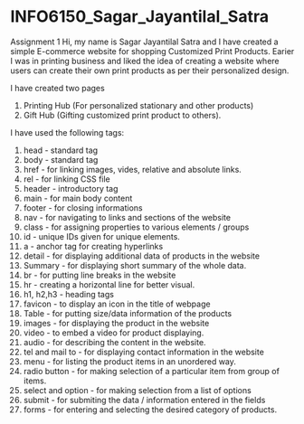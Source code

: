 # INFO6150_Sagar_Jayantilal_Satra
Assignment 1
Hi, my name is Sagar Jayantilal Satra and I have created a simple E-commerce website for shopping Customized Print Products.
Earier I was in printing business and liked the idea of creating a website where users can create their own print products as per their personalized design.

I have created two pages 
1. Printing Hub (For personalized stationary and other products)
2. Gift Hub (Gifting customized print product to others).

I have used the following tags:
1. head - standard tag
2. body - standard tag
3. href - for linking images, vides, relative and absolute links.
4. rel - for linking CSS file
5. header - introductory tag
6. main - for main body content
7. footer - for closing informations
8. nav - for navigating to links and sections of the website
9. class - for assigning properties to various elements / groups
10. id - unique IDs given for unique elements.
11. a - anchor tag for creating hyperlinks
12. detail - for displaying additional data of products in the website
13. Summary - for displaying short summary of the whole data.
14. br - for putting line breaks in the website
15. hr - creating a horizontal line for better visual.
16. h1, h2,h3 - heading tags
17. favicon - to display an icon in the title of webpage
18. Table - for putting size/data information of the products
19. images - for displaying the product in the website
20. video - to embed a video for product displaying.
21. audio - for describing the content in the website.
22. tel and mail to - for displaying contact information in the website
23. menu - for listing the product items in an unordered way.
24. radio button - for making selection of a particular item from group of items.
25. select and option - for making selection from a list of options
26. submit - for submiting the data / information entered in the fields
27. forms - for entering and selecting the desired category of products.
